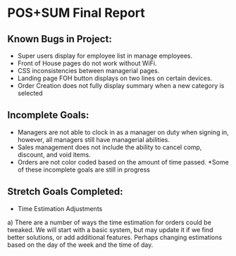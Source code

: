 # POS+SUM Final Report

## Known Bugs in Project:
- Super users display for employee list in manage employees.
- Front of House pages do not work without WiFi.
- CSS inconsistencies between managerial pages.
- Landing page FOH button displays on two lines on certain devices.
- Order Creation does not fully display summary when a new category is selected

## Incomplete Goals:
- Managers are not able to clock in as a manager on duty when signing in, however, all managers still have managerial abilities.
- Sales management does not include the ability to cancel comp, discount, and void items. 
- Orders are not color coded based on the amount of time passed.
*Some of these incomplete goals are still in progress

## Stretch Goals Completed:
- Time Estimation Adjustments

a) There are a number of ways the time estimation for orders could be tweaked. We will start with a basic system, but may update it if we find better solutions, or add additional features. Perhaps changing estimations based on the day of the week and the time of day.


	

